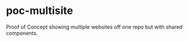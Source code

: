# poc-multisite

Proof of Concept showing multiple websites off one repo but with shared components.
